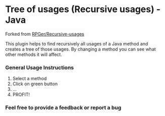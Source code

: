 # Tree of usages (Recursive usages) - Java

Forked from [RPGer/Recursive-usages](https://github.com/RPGer/Recursive-usages)

This plugin helps to find recursively all usages of a Java method and creates a tree of those usages.
By changing a method you can see what other methods it will affect.

### General Usage Instructions
1. Select a method
2. Click on green button
3. ...
4. PROFIT!

### Feel free to provide a feedback or report a bug